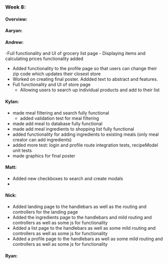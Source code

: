 ### Week 8:
#### Overview:

#### Aaryan:

#### Andrew:
-Full functionality and UI of grocery list page
    - Displaying items and calculating prices functionality added
- Added functionality to the profile page so that users can change their zip code which updates their closest store
- Worked on creating final poster. Addded text to abstract and features.
- Full functionality and UI of store page
    - Allowing users to search up individual products and add to their list 
#### Kylan:
- made meal filtering and search fully functional
    - added validation test for meal filtering
- made add meal to database fully functional
- made add meal ingredients to shopping list fully functional
- added functionality for adding ingredients to existing meals (only meal creator can add ingredients)
- added more test: login and profile route integration tests, recipeModel unit tests 
- made graphics for final poster

#### Matt:
- Added new checkboxes to search and create modals
- 

#### Nick:
- Added landing page to the handlebars as well as the routing and controllers for the landing page
- Added the ingredients page to the handlebars and mild routing and controllers as well as some js for functionality
- Added a list page to the handlebars as well as some mild routing and controllers as well as some js for functionality
- Added a profile page to the handlebars as well as some mild routing and controllers as well as some js for functionality
#### Ryan:
